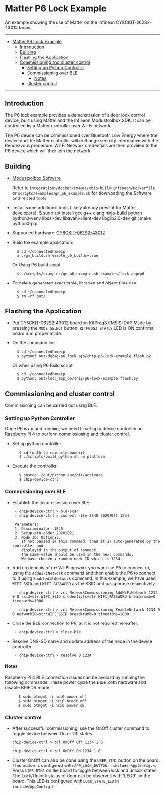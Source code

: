 # Matter P6 Lock Example

An example showing the use of Matter on the Infineon CY8CKIT-062S2-43012 board.

<hr>

-   [Matter P6 Lock Example](#chip-p6-lock-example)
    -   [Introduction](#introduction)
    -   [Building](#building)
    -   [Flashing the Application](#flashing-the-application)
    -   [Commissioning and cluster control](#commissioning-and-cluster-control)
        -   [Setting up Python Controller](#setting-up-python-controller)
        -   [Commissioning over BLE](#commissioning-over-ble)
            -   [Notes](#notes)
        -   [Cluster control](#cluster-control)

<hr>

<a name="intro"></a>

## Introduction

The P6 lock example provides a demonstration of a door lock control device,
built using Matter and the Infineon Modustoolbox SDK. It can be controlled by a
Matter controller over Wi-Fi network.

The P6 device can be commissioned over Bluetooth Low Energy where the device and
the Matter controller will exchange security information with the Rendezvous
procedure. Wi-Fi Network credentials are then provided to the P6 device which
will then join the network.

<a name="building"></a>

## Building

-   [Modustoolbox Software](https://www.cypress.com/products/modustoolbox)

    Refer to `integrations/docker/images/chip-build-infineon/Dockerfile` or
    `scripts/examples/gn_p6_example.sh` for downloading the Software and related
    tools.

-   Install some additional tools (likely already present for Matter
    developers): \$ sudo apt install gcc g++ clang ninja-build python
    python3-venv libssl-dev libavahi-client-dev libglib2.0-dev git cmake
    python3-pip

-   Supported hardware:
    [CY8CKIT-062S2-43012](https://www.cypress.com/CY8CKIT-062S2-43012)

*   Build the example application:

          $ cd ~/connectedhomeip
          $ ./gn_build.sh enable_p6_builds=true

    Or Using P6 build script

          $ ./scripts/examples/gn_p6_example.sh examples/lock-app/p6

-   To delete generated executable, libraries and object files use:

          $ cd ~/connectedhomeip
          $ rm -rf out/

<a name="flashing"></a>

## Flashing the Application

-   Put CY8CKIT-062S2-43012 board on KitProg3 CMSIS-DAP Mode by pressing the
    `MODE SELECT` button. `KITPROG3 STATUS` LED is ON confirms board is in
    proper mode.

-   On the command line:

          $ cd ~/connectedhomeip
          $ python3 out/debug/p6_lock_app/chip-p6-lock-example.flash.py

    Or when using P6 Build script

          $ cd ~/connectedhomeip
          $ python3 out/lock_app_p6/chip-p6-lock-example.flash.py

<a name="Commissioning and cluster control"></a>

## Commissioning and cluster control

Commissioning can be carried out using BLE.

<a name="Setting up Python Controller"></a>

### Setting up Python Controller

Once P6 is up and running, we need to set up a device controller on Raspberry Pi
4 to perform commissioning and cluster control.

-   Set up python controller.

           $ cd {path-to-connectedhomeip}
           $ ./scripts/build_python.sh -m platform

-   Execute the controller.

           $ source ./out/python_env/bin/activate
           $ chip-device-ctrl

<a name="Commissioning over BLE"></a>

### Commissioning over BLE

-   Establish the secure session over BLE.

         - chip-device-ctrl > ble-scan
         - chip-device-ctrl > connect -ble 3840 20202021 1234

         Parameters:
         1. Discriminator: 3840
         2. Setup-pin-code: 20202021
         3. Node ID: Optional.
            If not passed in this command, then it is auto-generated by the controller and
            displayed in the output of connect.
            The same value should be used in the next commands.
            We have chosen a random node ID which is 1234.

-   Add credentials of the Wi-Fi network you want the P6 to connect to, using
    the `AddWiFiNetwork` command and then enable the P6 to connect to it using
    `EnableWiFiNetwork` command. In this example, we have used `WIFI_SSID` and
    `WIFI_PASSWORD` as the SSID and passphrase respectively.

         - chip-device-ctrl > zcl NetworkCommissioning AddWiFiNetwork 1234 0 0 ssid=str:WIFI_SSID credentials=str:WIFI_PASSWORD breadcrumb=0 timeoutMs=1000

         - chip-device-ctrl > zcl NetworkCommissioning EnableNetwork 1234 0 0 networkID=str:WIFI_SSID breadcrumb=0 timeoutMs=1000

-   Close the BLE connection to P6, as it is not required hereafter.

         - chip-device-ctrl > close-ble

-   Resolve DNS-SD name and update address of the node in the device controller.

         - chip-device-ctrl > resolve 0 1234

<a name="Notes"></a>

#### Notes

Raspberry Pi 4 BLE connection issues can be avoided by running the following
commands. These power cycle the BlueTooth hardware and disable BR/EDR mode.

          $ sudo btmgmt -i hci0 power off
          $ sudo btmgmt -i hci0 bredr off
          $ sudo btmgmt -i hci0 power on

<a name="Cluster control"></a>

### Cluster control

-   After successful commissioning, use the OnOff cluster command to toggle
    device between On or Off states.

    `chip-device-ctrl > zcl OnOff Off 1234 1 0`

    `chip-device-ctrl > zcl OnOff On 1234 1 0`

-   Cluster OnOff can also be done using the `USER_BTN1` button on the board.
    This button is configured with `APP_LOCK_BUTTON` in `include/AppConfig.h`.
    Press `USER_BTN1` on the board to toggle between lock and unlock states. The
    Lock/Unlock status of door can be observed with 'LED9' on the board. This
    LED is configured with `LOCK_STATE_LED` in `include/AppConfig.h`.
